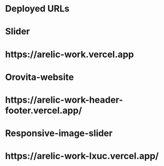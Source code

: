 # Deployed URLs

<h1>Slider</h1>
<h1>https://arelic-work.vercel.app </h1>
<h1>Orovita-website</h1>
<h1>https://arelic-work-header-footer.vercel.app/</h1>
<h1>Responsive-image-slider</h1>
<h1>https://arelic-work-lxuc.vercel.app/</h1>
